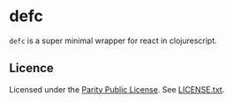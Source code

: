 # defc

`defc` is a super minimal wrapper for react in clojurescript.

## Licence
Licensed under the [Parity Public License](https://licensezero.com/licenses/parity).
See [LICENSE.txt](./LICENSE.txt).
